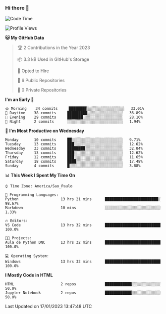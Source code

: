 ### Hi there 👋

<!--
**igabriel-gb/igabriel-gb** is a ✨ _special_ ✨ repository because its `README.md` (this file) appears on your GitHub profile.

Here are some ideas to get you started:

- 🔭 I’m currently working on ...
- 🌱 I’m currently learning ...
- 👯 I’m looking to collaborate on ...
- 🤔 I’m looking for help with ...
- 💬 Ask me about ...
- 📫 How to reach me: ...
- 😄 Pronouns: ...
- ⚡ Fun fact: ...
-->

<!--START_SECTION:waka-->
![Code Time](http://img.shields.io/badge/Code%20Time-141%20hrs%2026%20mins-blue)

![Profile Views](http://img.shields.io/badge/Profile%20Views-10-blue)

**🐱 My GitHub Data** 

> 🏆 2 Contributions in the Year 2023
 > 
> 📦 3.3 kB Used in GitHub's Storage 
 > 
> 💼 Opted to Hire
 > 
> 📜 6 Public Repositories 
 > 
> 🔑 0 Private Repositories  
 > 
**I'm an Early 🐤** 

```text
🌞 Morning    34 commits     ████████░░░░░░░░░░░░░░░░░   33.01% 
🌇 Daytime    38 commits     █████████░░░░░░░░░░░░░░░░   36.89% 
🌃 Evening    29 commits     ███████░░░░░░░░░░░░░░░░░░   28.16% 
🌙 Night      2 commits      ░░░░░░░░░░░░░░░░░░░░░░░░░   1.94%

```
📅 **I'm Most Productive on Wednesday** 

```text
Monday       10 commits     ██░░░░░░░░░░░░░░░░░░░░░░░   9.71% 
Tuesday      13 commits     ███░░░░░░░░░░░░░░░░░░░░░░   12.62% 
Wednesday    33 commits     ████████░░░░░░░░░░░░░░░░░   32.04% 
Thursday     13 commits     ███░░░░░░░░░░░░░░░░░░░░░░   12.62% 
Friday       12 commits     ███░░░░░░░░░░░░░░░░░░░░░░   11.65% 
Saturday     18 commits     ████░░░░░░░░░░░░░░░░░░░░░   17.48% 
Sunday       4 commits      █░░░░░░░░░░░░░░░░░░░░░░░░   3.88%

```


📊 **This Week I Spent My Time On** 

```text
⌚︎ Time Zone: America/Sao_Paulo

💬 Programming Languages: 
Python                   13 hrs 21 mins      ████████████████████████░   98.67% 
Markdown                 10 mins             ░░░░░░░░░░░░░░░░░░░░░░░░░   1.33%

🔥 Editors: 
VS Code                  13 hrs 32 mins      █████████████████████████   100.0%

🐱‍💻 Projects: 
Aula de Python DNC       13 hrs 32 mins      █████████████████████████   100.0%

💻 Operating System: 
Windows                  13 hrs 32 mins      █████████████████████████   100.0%

```

**I Mostly Code in HTML** 

```text
HTML                     2 repos             ████████████░░░░░░░░░░░░░   50.0% 
Jupyter Notebook         2 repos             ████████████░░░░░░░░░░░░░   50.0%

```



 Last Updated on 17/01/2023 13:47:48 UTC
<!--END_SECTION:waka-->
